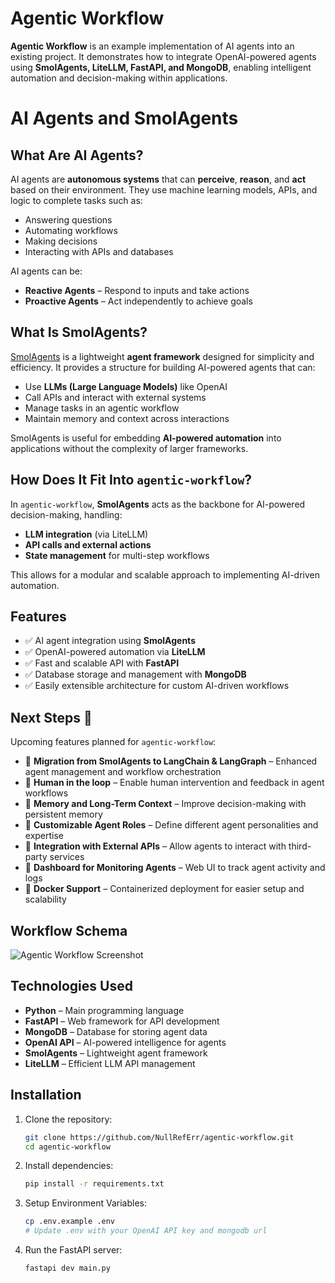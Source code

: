 # Agentic Workflow

**Agentic Workflow** is an example implementation of AI agents into an existing project. It demonstrates how to
integrate OpenAI-powered agents using **SmolAgents, LiteLLM, FastAPI, and MongoDB**, enabling intelligent automation and
decision-making within applications.

# AI Agents and SmolAgents

## What Are AI Agents?

AI agents are **autonomous systems** that can **perceive**, **reason**, and **act** based on their environment. They use
machine learning models, APIs, and logic to complete tasks such as:

- Answering questions
- Automating workflows
- Making decisions
- Interacting with APIs and databases

AI agents can be:

- **Reactive Agents** – Respond to inputs and take actions
- **Proactive Agents** – Act independently to achieve goals

## What Is SmolAgents?

[SmolAgents](https://github.com/smol-ai/developer/) is a lightweight **agent framework** designed for simplicity and
efficiency. It provides a structure for building AI-powered agents that can:

- Use **LLMs (Large Language Models)** like OpenAI
- Call APIs and interact with external systems
- Manage tasks in an agentic workflow
- Maintain memory and context across interactions

SmolAgents is useful for embedding **AI-powered automation** into applications without the complexity of larger
frameworks.

## How Does It Fit Into `agentic-workflow`?

In `agentic-workflow`, **SmolAgents** acts as the backbone for AI-powered decision-making, handling:

- **LLM integration** (via LiteLLM)
- **API calls and external actions**
- **State management** for multi-step workflows

This allows for a modular and scalable approach to implementing AI-driven automation.

## Features

- ✅ AI agent integration using **SmolAgents**
- ✅ OpenAI-powered automation via **LiteLLM**
- ✅ Fast and scalable API with **FastAPI**
- ✅ Database storage and management with **MongoDB**
- ✅ Easily extensible architecture for custom AI-driven workflows

## Next Steps 🚀

Upcoming features planned for `agentic-workflow`:

- 🔹 **Migration from SmolAgents to LangChain & LangGraph** – Enhanced agent management and workflow orchestration
- 🔹 **Human in the loop** – Enable human intervention and feedback in agent workflows
- 🔹 **Memory and Long-Term Context** – Improve decision-making with persistent memory
- 🔹 **Customizable Agent Roles** – Define different agent personalities and expertise
- 🔹 **Integration with External APIs** – Allow agents to interact with third-party services
- 🔹 **Dashboard for Monitoring Agents** – Web UI to track agent activity and logs
- 🔹 **Docker Support** – Containerized deployment for easier setup and scalability

## Workflow Schema

![Agentic Workflow Screenshot](assets/screenshot.png)

## Technologies Used

- **Python** – Main programming language
- **FastAPI** – Web framework for API development
- **MongoDB** – Database for storing agent data
- **OpenAI API** – AI-powered intelligence for agents
- **SmolAgents** – Lightweight agent framework
- **LiteLLM** – Efficient LLM API management

## Installation

1. Clone the repository:
   ```bash
   git clone https://github.com/NullRefErr/agentic-workflow.git
   cd agentic-workflow
2. Install dependencies:
   ```bash
   pip install -r requirements.txt
3. Setup Environment Variables:
   ```bash
   cp .env.example .env
   # Update .env with your OpenAI API key and mongodb url
4. Run the FastAPI server:
   ```bash
   fastapi dev main.py